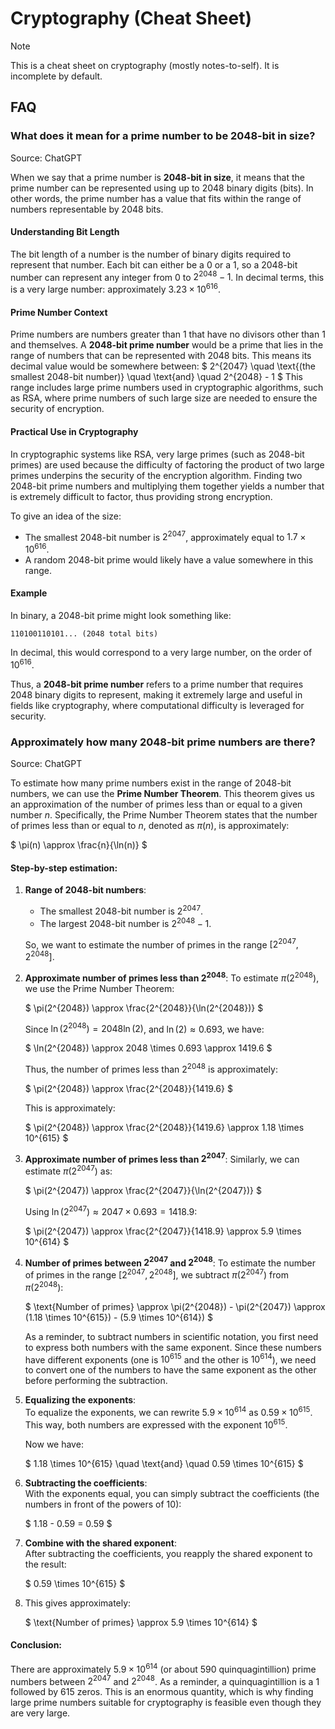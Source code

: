 # Cryptography (Cheat Sheet)

> [!NOTE]  
> This is a cheat sheet on cryptography (mostly notes-to-self). It is incomplete by default.

## FAQ

### What does it mean for a prime number to be 2048-bit in size?

Source: ChatGPT

When we say that a prime number is **2048-bit in size**, it means that the prime number can be
represented using up to 2048 binary digits (bits). In other words, the prime number has a value that
fits within the range of numbers representable by 2048 bits.

#### Understanding Bit Length

The bit length of a number is the number of binary digits required to represent that number. Each
bit can either be a 0 or a 1, so a 2048-bit number can represent any integer from $0$ to
$2^{2048} - 1$. In decimal terms, this is a very large number: approximately $3.23 \times
10^{616}$.

#### Prime Number Context

Prime numbers are numbers greater than 1 that have no divisors other than 1 and themselves. A
**2048-bit prime number** would be a prime that lies in the range of numbers that can be represented
with 2048 bits. This means its decimal value would be somewhere between: $ 2^{2047} \quad \text{(the
smallest 2048-bit number)} \quad \text{and} \quad 2^{2048} - 1 $ This range includes large prime
numbers used in cryptographic algorithms, such as RSA, where prime numbers of such large size are
needed to ensure the security of encryption.

#### Practical Use in Cryptography

In cryptographic systems like RSA, very large primes (such as 2048-bit primes) are used because the
difficulty of factoring the product of two large primes underpins the security of the encryption
algorithm. Finding two 2048-bit prime numbers and multiplying them together yields a number that is
extremely difficult to factor, thus providing strong encryption.

To give an idea of the size:

- The smallest 2048-bit number is $2^{2047}$, approximately equal to $1.7 \times 10^{616}$.
- A random 2048-bit prime would likely have a value somewhere in this range.

#### Example

In binary, a 2048-bit prime might look something like:

```
110100110101... (2048 total bits)
```

In decimal, this would correspond to a very large number, on the order of $10^{616}$.

Thus, a **2048-bit prime number** refers to a prime number that requires 2048 binary digits to
represent, making it extremely large and useful in fields like cryptography, where computational
difficulty is leveraged for security.

### Approximately how many 2048-bit prime numbers are there?

Source: ChatGPT

To estimate how many prime numbers exist in the range of 2048-bit numbers, we can use the **Prime
Number Theorem**. This theorem gives us an approximation of the number of primes less than or equal
to a given number $n$. Specifically, the Prime Number Theorem states that the number of primes less
than or equal to $n$, denoted as $\pi(n)$, is approximately:

$
\pi(n) \approx \frac{n}{\ln(n)}
$

#### Step-by-step estimation:

1. **Range of 2048-bit numbers**:

   - The smallest 2048-bit number is $2^{2047}$.
   - The largest 2048-bit number is $2^{2048} - 1$.

   So, we want to estimate the number of primes in the range $[2^{2047}, 2^{2048}]$.

2. **Approximate number of primes less than $2^{2048}$**: To estimate $\pi(2^{2048})$, we use the
   Prime Number Theorem:

   $
   \pi(2^{2048}) \approx \frac{2^{2048}}{\ln(2^{2048})}
   $

   Since $\ln(2^{2048}) = 2048 \ln(2)$, and $\ln(2) \approx 0.693$, we have:

   $
   \ln(2^{2048}) \approx 2048 \times 0.693 \approx 1419.6
   $

   Thus, the number of primes less than $2^{2048}$ is approximately:

   $
   \pi(2^{2048}) \approx \frac{2^{2048}}{1419.6}
   $

   This is approximately:

   $
   \pi(2^{2048}) \approx \frac{2^{2048}}{1419.6} \approx 1.18 \times 10^{615}
   $

3. **Approximate number of primes less than $2^{2047}$**: Similarly, we can estimate $\pi(2^{2047})$
   as:

   $
   \pi(2^{2047}) \approx \frac{2^{2047}}{\ln(2^{2047})}
   $

   Using $\ln(2^{2047}) \approx 2047 \times 0.693 = 1418.9$:

   $
   \pi(2^{2047}) \approx \frac{2^{2047}}{1418.9} \approx 5.9 \times 10^{614}
   $

4. **Number of primes between $2^{2047}$ and $2^{2048}$**: To estimate the number of primes in the
   range $[2^{2047}, 2^{2048}]$, we subtract $\pi(2^{2047})$ from $\pi(2^{2048})$:

   $ \text{Number of primes} \approx \pi(2^{2048}) - \pi(2^{2047}) \approx (1.18 \times 10^{615}) -
   (5.9 \times 10^{614}) $

   As a reminder, to subtract numbers in scientific notation, you first need to express both numbers
   with the same exponent. Since these numbers have different exponents (one is $10^{615}$ and the
   other is $10^{614}$), we need to convert one of the numbers to have the same exponent as the
   other before performing the subtraction.

5. **Equalizing the exponents**:  
   To equalize the exponents, we can rewrite $5.9 \times 10^{614}$ as $0.59 \times 10^{615}$. This
   way, both numbers are expressed with the exponent $10^{615}$.

   Now we have:

   $
   1.18 \times 10^{615} \quad \text{and} \quad 0.59 \times 10^{615}
   $

6. **Subtracting the coefficients**:  
   With the exponents equal, you can simply subtract the coefficients (the numbers in front of the
   powers of 10):

   $
   1.18 - 0.59 = 0.59
   $

7. **Combine with the shared exponent**:  
   After subtracting the coefficients, you reapply the shared exponent to the result:

   $
   0.59 \times 10^{615}
   $

8. This gives approximately:

   $ \text{Number of primes} \approx 5.9 \times 10^{614} $

#### Conclusion:

There are approximately $5.9 \times 10^{614}$ (or about 590 quinquagintillion) prime numbers between
$2^{2047}$ and $2^{2048}$. As a reminder, a quinquagintillion is a 1 followed by 615 zeros. This is
an enormous quantity, which is why finding large prime numbers suitable for cryptography is feasible
even though they are very large.
